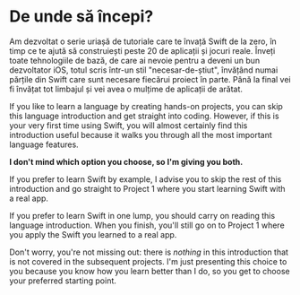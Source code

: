 # De unde să începi?

Am dezvoltat o serie uriașă de tutoriale care te învață Swift de la zero, în timp ce te ajută să construiești peste 20 de aplicații și jocuri reale. Înveți toate tehnologiile de bază, de care ai nevoie pentru a deveni un bun dezvoltator iOS, totul scris într-un stil "necesar-de-știut", învățând numai părțile din Swift care sunt necesare fiecărui proiect în parte. Până la final vei fi învățat tot limbajul și vei avea o mulțime de aplicații de arătat.

If you like to learn a language by creating hands-on projects, you can skip this language introduction and get straight into coding. However, if this is your very first time using Swift, you will almost certainly find this introduction useful because it walks you through all the most important language features.

**I don't mind which option you choose, so I'm giving you both.**

If you prefer to learn Swift by example, I advise you to skip the rest of this introduction and go straight to Project 1 where you start learning Swift with a real app.

If you prefer to learn Swift in one lump, you should carry on reading this language introduction. When you finish, you'll still go on to Project 1 where you apply the Swift you learned to a real app.

Don't worry, you're not missing out: there is *nothing* in this introduction that is not covered in the subsequent projects. I'm just presenting this choice to you because you know how you learn better than I do, so you get to choose your preferred starting point.